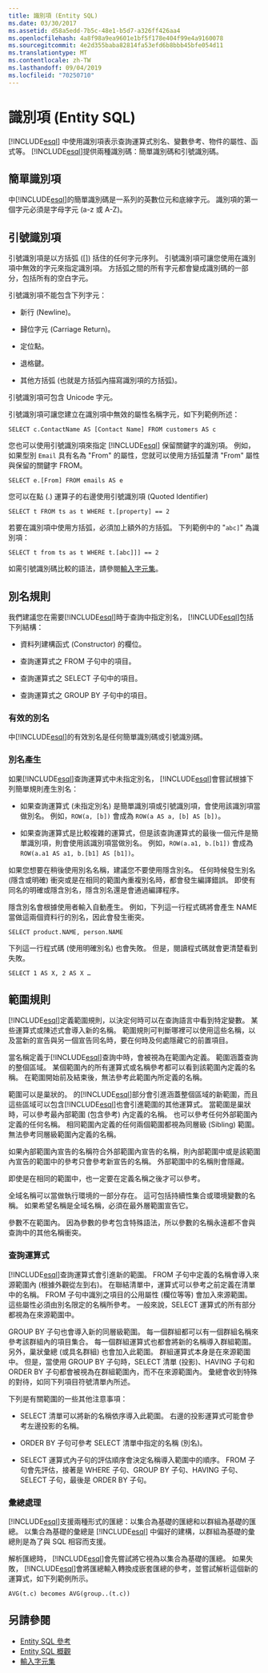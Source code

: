 ```yaml
---
title: 識別項 (Entity SQL)
ms.date: 03/30/2017
ms.assetid: d58a5edd-7b5c-48e1-b5d7-a326ff426aa4
ms.openlocfilehash: 4a8f98a9ea9601e1bf5f178e404f99e4a9160078
ms.sourcegitcommit: 4e2d355baba82814fa53efd6b8bbb45bfe054d11
ms.translationtype: MT
ms.contentlocale: zh-TW
ms.lasthandoff: 09/04/2019
ms.locfileid: "70250710"
---
```

# <a name="identifiers-entity-sql"></a>識別項 (Entity SQL)
[!INCLUDE[esql](../../../../../../includes/esql-md.md)] 中使用識別項表示查詢運算式別名、變數參考、物件的屬性、函式等。 [!INCLUDE[esql](../../../../../../includes/esql-md.md)]提供兩種識別碼：簡單識別碼和引號識別碼。  
  
## <a name="simple-identifiers"></a>簡單識別項  
 中[!INCLUDE[esql](../../../../../../includes/esql-md.md)]的簡單識別碼是一系列的英數位元和底線字元。 識別項的第一個字元必須是字母字元 (a-z 或 A-Z)。  
  
## <a name="quoted-identifiers"></a>引號識別項  
 引號識別項是以方括弧 ([]) 括住的任何字元序列。 引號識別項可讓您使用在識別項中無效的字元來指定識別項。 方括弧之間的所有字元都會變成識別碼的一部分，包括所有的空白字元。  
  
 引號識別項不能包含下列字元：  
  
- 新行 (Newline)。  
  
- 歸位字元 (Carriage Return)。  
  
- 定位點。  
  
- 退格鍵。  
  
- 其他方括弧 (也就是方括弧內描寫識別項的方括弧)。  
  
 引號識別項可包含 Unicode 字元。  
  
 引號識別項可讓您建立在識別項中無效的屬性名稱字元，如下列範例所述：  
  
 `SELECT c.ContactName AS [Contact Name] FROM customers AS c`  
  
 您也可以使用引號識別項來指定 [!INCLUDE[esql](../../../../../../includes/esql-md.md)] 保留關鍵字的識別項。 例如，如果型別 `Email` 具有名為 "From" 的屬性，您就可以使用方括弧釐清 "From" 屬性與保留的關鍵字 FROM。  
  
 `SELECT e.[From] FROM emails AS e`  
  
 您可以在點 (.) 運算子的右邊使用引號識別項 (Quoted Identifier)  
  
 `SELECT t FROM ts as t WHERE t.[property] == 2`  
  
 若要在識別項中使用方括弧，必須加上額外的方括弧。 下列範例中的 "`abc]`" 為識別項：  
  
 `SELECT t from ts as t WHERE t.[abc]]] == 2`  
  
 如需引號識別碼比較的語法，請參閱[輸入字元集](input-character-set-entity-sql.md)。  
  
## <a name="aliasing-rules"></a>別名規則  
 我們建議您在需要[!INCLUDE[esql](../../../../../../includes/esql-md.md)]時于查詢中指定別名， [!INCLUDE[esql](../../../../../../includes/esql-md.md)]包括下列結構：  
  
- 資料列建構函式 (Constructor) 的欄位。  
  
- 查詢運算式之 FROM 子句中的項目。  
  
- 查詢運算式之 SELECT 子句中的項目。  
  
- 查詢運算式之 GROUP BY 子句中的項目。  
  
### <a name="valid-aliases"></a>有效的別名  
 中[!INCLUDE[esql](../../../../../../includes/esql-md.md)]的有效別名是任何簡單識別碼或引號識別碼。  
  
### <a name="alias-generation"></a>別名產生  
 如果[!INCLUDE[esql](../../../../../../includes/esql-md.md)]查詢運算式中未指定別名， [!INCLUDE[esql](../../../../../../includes/esql-md.md)]會嘗試根據下列簡單規則產生別名：  
  
- 如果查詢運算式 (未指定別名) 是簡單識別項或引號識別項，會使用該識別項當做別名。 例如，`ROW(a, [b])` 會成為 `ROW(a AS a, [b] AS [b])`。  
  
- 如果查詢運算式是比較複雜的運算式，但是該查詢運算式的最後一個元件是簡單識別項，則會使用該識別項當做別名。 例如，`ROW(a.a1, b.[b1])` 會成為 `ROW(a.a1 AS a1, b.[b1] AS [b1])`。  
  
 如果您想要在稍後使用別名名稱，建議您不要使用隱含別名。 任何時候發生別名 (隱含或明確) 衝突或是在相同的範圍內重複別名時，都會發生編譯錯誤。 即使有同名的明確或隱含別名，隱含別名還是會通過編譯程序。  
  
 隱含別名會根據使用者輸入自動產生。 例如，下列這一行程式碼將會產生 NAME 當做這兩個資料行的別名，因此會發生衝突。  
  
```  
SELECT product.NAME, person.NAME  
```  
  
 下列這一行程式碼 (使用明確別名) 也會失敗。 但是，閱讀程式碼就會更清楚看到失敗。  
  
```  
SELECT 1 AS X, 2 AS X …  
```  
  
## <a name="scoping-rules"></a>範圍規則  
 [!INCLUDE[esql](../../../../../../includes/esql-md.md)]定義範圍規則，以決定何時可以在查詢語言中看到特定變數。 某些運算式或陳述式會導入新的名稱。 範圍規則可判斷哪裡可以使用這些名稱，以及當新的宣告與另一個宣告同名時，要在何時及何處隱藏它的前置項目。  
  
 當名稱定義于[!INCLUDE[esql](../../../../../../includes/esql-md.md)]查詢中時，會被視為在範圍內定義。 範圍涵蓋查詢的整個區域。 某個範圍內的所有運算式或名稱參考都可以看到該範圍內定義的名稱。 在範圍開始前及結束後，無法參考此範圍內所定義的名稱。  
  
 範圍可以是巢狀的。 的[!INCLUDE[esql](../../../../../../includes/esql-md.md)]部分會引進涵蓋整個區域的新範圍，而且這些區域可以包含[!INCLUDE[esql](../../../../../../includes/esql-md.md)]也會引進範圍的其他運算式。 當範圍是巢狀時，可以參考最內部範圍 (包含參考) 內定義的名稱。 也可以參考任何外部範圍內定義的任何名稱。 相同範圍內定義的任何兩個範圍都視為同層級 (Sibling) 範圍。 無法參考同層級範圍內定義的名稱。  
  
 如果內部範圍內宣告的名稱符合外部範圍內宣告的名稱，則內部範圍中或是該範圍內宣告的範圍中的參考只會參考新宣告的名稱。 外部範圍中的名稱則會隱藏。  
  
 即使是在相同的範圍中，也一定要在定義名稱之後才可以參考。  
  
 全域名稱可以當做執行環境的一部分存在。 這可包括持續性集合或環境變數的名稱。 如果希望名稱是全域名稱，必須在最外層範圍宣告它。  
  
 參數不在範圍內。 因為參數的參考包含特殊語法，所以參數的名稱永遠都不會與查詢中的其他名稱衝突。  
  
### <a name="query-expressions"></a>查詢運算式  
 [!INCLUDE[esql](../../../../../../includes/esql-md.md)]查詢運算式會引進新的範圍。 FROM 子句中定義的名稱會導入來源範圍內 (根據外觀從左到右)。 在聯結清單中，運算式可以參考之前定義在清單中的名稱。 FROM 子句中識別之項目的公用屬性 (欄位等等) 會加入來源範圍。 這些屬性必須由別名限定的名稱所參考。 一般來說，SELECT 運算式的所有部分都視為在來源範圍中。  
  
 GROUP BY 子句也會導入新的同層級範圍。 每一個群組都可以有一個群組名稱來參考該群組內的項目集合。 每一個群組運算式也都會將新的名稱導入群組範圍。 另外，巢狀彙總 (或具名群組) 也會加入此範圍。 群組運算式本身是在來源範圍中。 但是，當使用 GROUP BY 子句時，SELECT 清單 (投影)、HAVING 子句和 ORDER BY 子句都會被視為在群組範圍內，而不在來源範圍內。 彙總會收到特殊的對待，如同下列項目符號清單內所述。  
  
 下列是有關範圍的一些其他注意事項：  
  
- SELECT 清單可以將新的名稱依序導入此範圍。 右邊的投影運算式可能會參考左邊投影的名稱。  
  
- ORDER BY 子句可參考 SELECT 清單中指定的名稱 (別名)。  
  
- SELECT 運算式內子句的評估順序會決定名稱導入範圍中的順序。 FROM 子句會先評估，接著是 WHERE 子句、GROUP BY 子句、HAVING 子句、SELECT 子句，最後是 ORDER BY 子句。  
  
### <a name="aggregate-handling"></a>彙總處理  
 [!INCLUDE[esql](../../../../../../includes/esql-md.md)]支援兩種形式的匯總：以集合為基礎的匯總和以群組為基礎的匯總。 以集合為基礎的彙總是 [!INCLUDE[esql](../../../../../../includes/esql-md.md)] 中偏好的建構，以群組為基礎的彙總則是為了與 SQL 相容而支援。  
  
 解析匯總時， [!INCLUDE[esql](../../../../../../includes/esql-md.md)]會先嘗試將它視為以集合為基礎的匯總。 如果失敗， [!INCLUDE[esql](../../../../../../includes/esql-md.md)]會將匯總輸入轉換成嵌套匯總的參考，並嘗試解析這個新的運算式，如下列範例所示。  
  
 `AVG(t.c) becomes AVG(group..(t.c))`  
  
## <a name="see-also"></a>另請參閱

- [Entity SQL 參考](entity-sql-reference.md)
- [Entity SQL 概觀](entity-sql-overview.md)
- [輸入字元集](input-character-set-entity-sql.md)
